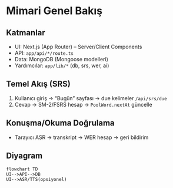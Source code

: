 # Mimari Genel Bakış

## Katmanlar

- UI: Next.js (App Router) – Server/Client Components
- API: `app/api/*/route.ts`
- Data: MongoDB (Mongoose modelleri)
- Yardımcılar: `app/lib/*` (db, srs, wer, ai)

## Temel Akış (SRS)

1. Kullanıcı giriş → “Bugün” sayfası → due kelimeler `/api/srs/due`
2. Cevap → SM-2/FSRS hesap → `PoolWord.nextAt` güncelle

## Konuşma/Okuma Doğrulama

- Tarayıcı ASR → transkript → WER hesap → geri bildirim

## Diyagram

```mermaid
flowchart TD
UI-->API-->DB
UI-->ASR/TTS(opsiyonel)
```

